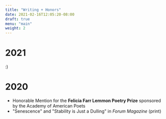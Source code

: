 ```yaml
---
title: "Writing + Honors"
date: 2021-02-16T12:05:20-08:00
draft: true
menu: "main"
weight: 2
---
```


# 2021

:) 

# 2020

- Honorable Mention for the **Felicia Farr Lemmon Poetry Prize** sponsored by the Academy of American Poets
- "Senescence" and "Stability is Just a Dulling" in *Forum Magazine* (print)